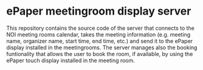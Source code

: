 # ePaper meetingroom display server

This repository contains the source code of the server that connects to the NOI meeting rooms calendar, takes the meeting information (e.g. meeting name, organizer name, start time, end time, etc.) and send it to the ePaper display installed in the meetingrooms. The server manages also the booking funtionality that allows the user to book the room, if available, by using the ePaper touch display installed in the meeting room.
